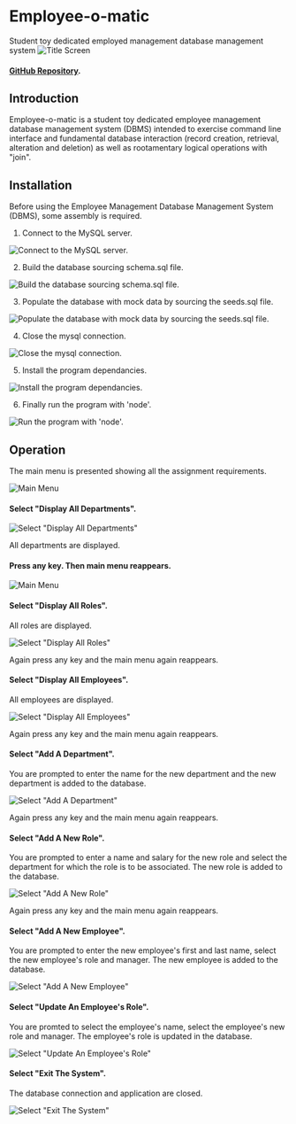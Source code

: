 # Employee-o-matic
Student toy dedicated employed management database management system
![Title Screen](./resources/images/fig_1.png)

#### [GitHub Repository](https://github.com/mjtanner-github/Employee-o-matic).

## Introduction

Employee-o-matic is a student toy dedicated employee management database management system (DBMS) intended to exercise command line interface and fundamental database interaction (record creation, retrieval, alteration and deletion) as well as rootamentary logical operations with "join".

## Installation

Before using the Employee Management Database Management System (DBMS), some assembly is required.  
1. Connect to the MySQL server.

![Connect to the MySQL server.](./resources/images/fig_21.png)

2. Build the database sourcing schema.sql file.

![Build the database sourcing schema.sql file.](./resources/images/fig_22.png)

3. Populate the database with mock data by sourcing the seeds.sql file.

![Populate the database with mock data by sourcing the seeds.sql file.](./resources/images/fig_23.png)

4. Close the mysql connection.

![Close the mysql connection.](./resources/images/fig_24.png)

5. Install the program dependancies.

![Install the program dependancies.](./resources/images/fig_25.png)

6. Finally run the program with 'node'. 

![Run the program with 'node'.](./resources/images/fig_26.png)

## Operation

The main menu is presented showing all the assignment requirements.

![Main Menu](./resources/images/fig_3.png)

#### Select "Display All Departments".

![Select "Display All Departments"](./resources/images/fig_2.png)

All departments are displayed.

####  Press any key. Then main menu reappears.

![Main Menu](./resources/images/fig_3.png)

####  Select "Display All Roles".

All roles are displayed. 

![Select "Display All Roles"](./resources/images/fig_4.png)

Again press any key and the main menu again reappears.

####  Select "Display All Employees".

All employees are displayed.

![Select "Display All Employees"](./resources/images/fig_5.png)

Again press any key and the main menu again reappears.

####  Select "Add A Department".

You are prompted to enter the name for the new department and the new department is added to the database.  

![Select "Add A Department"](./resources/images/fig_6.png)

Again press any key and the main menu again reappears.

####  Select "Add A New Role".

You are prompted to enter a name and salary for the new role and select the department for which the role is to be associated. The new role is added to the database.

![Select "Add A New Role"](./resources/images/fig_7.png)

Again press any key and the main menu again reappears.

#### Select "Add A New Employee". 

You are prompted to enter the new employee's first and last name, select the new employee's role and manager. The new employee is added to the database. 

![Select "Add A New Employee"](./resources/images/fig_8.png)

#### Select "Update An Employee's Role".

You are promted to select the employee's name, select the employee's new role and manager. The employee's role is updated in the database.

![Select "Update An Employee's Role"](./resources/images/fig_9.png)

#### Select "Exit The System".

The database connection and application are closed.

![Select "Exit The System"](./resources/images/fig_10.png)
